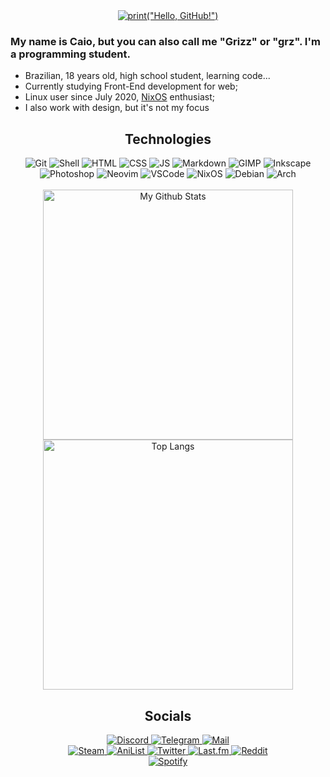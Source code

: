 <div align="center">
	<a href="https://git.io/typing-svg">
		<img alt='print("Hello, GitHub!")' src="https://readme-typing-svg.herokuapp.com?font=Fira+Code&size=36&duration=2000&color=47D6B0&width=560&height=80&lines=print(%22Hello%2C+GitHub!%22)">
	</a>
</div>

### My name is Caio, but you can also call me "Grizz" or "grz". I'm a programming student.

* Brazilian, 18 years old, high school student, learning code...
* Currently studying Front-End development for web;
* Linux user since July 2020, [NixOS](https://nixos.org) enthusiast;
* I also work with design, but it's not my focus

<div align="center">
	<h2>Technologies</h2>
	<img alt="Git" src="https://img.shields.io/badge/-Git-121212?style=for-the-badge&logo=git&logoColor=47d6b0">
	<img alt="Shell" src="https://img.shields.io/badge/-Shell-121212?style=for-the-badge&logo=gnu-bash&logoColor=47d6b0">
	<img alt="HTML" src="https://img.shields.io/badge/-HTML-121212?style=for-the-badge&logo=html5&logoColor=47d6b0">
	<img alt="CSS" src="https://img.shields.io/badge/-CSS-121212?style=for-the-badge&logo=css3&logoColor=47d6b0">
	<img alt="JS" src="https://img.shields.io/badge/-JavaScript-121212?style=for-the-badge&logo=javascript&logoColor=47d6b0">
	<img alt="Markdown" src="https://img.shields.io/badge/-Markdown-121212?style=for-the-badge&logo=markdown&logoColor=47d6b0">
	<img alt="GIMP" src="https://img.shields.io/badge/-GIMP-121212?style=for-the-badge&logo=gimp&logoColor=47d6b0">
	<img alt="Inkscape" src="https://img.shields.io/badge/-Inkscape-121212?style=for-the-badge&logo=inkscape&logoColor=47d6b0">
	<br>
	<img alt="Photoshop" src="https://img.shields.io/badge/-Photoshop-121212?style=for-the-badge&logo=adobe-photoshop&logoColor=47d6b0">
	<img alt="Neovim" src="https://img.shields.io/badge/-Neovim-121212?style=for-the-badge&logo=neovim&logoColor=47d6b0">
	<img alt="VSCode" src="https://img.shields.io/badge/-Visual%20Studio%20Code-121212?style=for-the-badge&logo=visualstudiocode&logoColor=47d6b0">
	<img alt="NixOS" src="https://img.shields.io/badge/-NixOS-121212?style=for-the-badge&logo=nixos&logoColor=47d6b0">
	<img alt="Debian" src="https://img.shields.io/badge/-Debian-121212?style=for-the-badge&logo=debian&logoColor=47d6b0">
	<img alt="Arch" src="https://img.shields.io/badge/-Arch-121212?style=for-the-badge&logo=archlinux&logoColor=47d6b0">
</div>
<br>
<div align="center">
	<a href="https://github.com/anuraghazra/github-readme-stats">
		<img alt="My Github Stats" width="400px" src="https://github-readme-stats.vercel.app/api?username=caionoliver&theme=github_dark&show_icons=true&hide_border=true&title_color=47d6b0&icon_color=128264&text_color=ffffff">
		<img alt="Top Langs" width="400px" src="https://github-readme-stats.vercel.app/api/top-langs/?username=caionoliver&layout=compact&langs_count=8&theme=github_dark&hide_border=true&title_color=47d6b0&text_color=ffffff">
	</a>
<div>
<div align="center">
	<h2>Socials</h2>
	<a href="https://discord.com/users/257193293950091274">
		<img alt="Discord" src="https://img.shields.io/badge/GRIZZ%239201-5865F2?style=for-the-badge&logo=Discord&logoColor=white&logoWidth=32">
	</a>
	<a href="https://t.me/caionoliver" target="_blank">
		<img alt="Telegram" src="https://img.shields.io/badge/TELEGRAM-26A5E4?style=for-the-badge&logo=Telegram&logoColor=white&logoWidth=32">
	</a>
	<a href="mailto: caionoliver.contato@gmail.com">
		<img alt="Mail" src="https://img.shields.io/badge/-E--MAIL-212121?style=for-the-badge&logo=gmail&logoColor=white&logoWidth=32">
	</a>
	<br>
	<a href="https://steamcommunity.com/id/caiogrizzly/" target="_blank">
		<img alt="Steam" src="https://img.shields.io/badge/-STEAM-0A0A20?style=for-the-badge&logo=steam&logoColor=white&logoWidth=32">
	</a>
	<a href="https://anilist.co/user/Grizz" target="_blank">
		<img alt="AniList" src="https://img.shields.io/badge/-ANILIST-1BBBF7?style=for-the-badge&logo=anilist&logoColor=white&logoWidth=32">
	</a>
	<a href="https://twitter.com/coolergrizz" target="_blank">
		<img alt="Twitter" src="https://img.shields.io/badge/-TWITTER-6DBAE7?style=for-the-badge&logo=twitter&logoColor=white&logoWidth=32">
	</a>
	<a href="https://www.last.fm/user/caio_grizzly" target="_blank">
		<img alt="Last.fm" src="https://img.shields.io/badge/-LAST.FM-D51007?style=for-the-badge&logo=last.fm&logoColor=white&logoWidth=32">
	</a>
	<a href="https://www.reddit.com/user/justnyora" target="_blank">
		<img alt="Reddit" src="https://img.shields.io/badge/-REDDIT-FF4500?style=for-the-badge&logo=reddit&logoColor=white&logoWidth=32">
	</a>
	<br>
	<a href="https://open.spotify.com/user/9t1euo3mhglioqc979yytpshb">
		<img alt="Spotify" src="https://spotify-github-profile.vercel.app/api/view?uid=9t1euo3mhglioqc979yytpshb&cover_image=true&theme=novatorem&bar_color=53b14f&bar_color_cover=false">
	</a>
</div>
